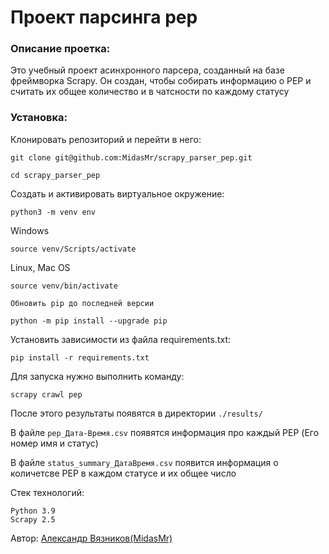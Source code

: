 # Проект парсинга pep

### Описание проетка:

Это учебный проект асинхронного парсера, созданный на базе фреймворка Scrapy. Он создан, чтобы собирать информацию о PEP и считать их общее количество и в чатсности по каждому статусу

### Установка:

Клонировать репозиторий и перейти в него:

```
git clone git@github.com:MidasMr/scrapy_parser_pep.git
```

```
cd scrapy_parser_pep
```

Cоздать и активировать виртуальное окружение:

```
python3 -m venv env
```


Windows
```
source venv/Scripts/activate
```

Linux, Mac OS
```
source venv/bin/activate
```

```
Обновить pip до последней версии

python -m pip install --upgrade pip
```

Установить зависимости из файла requirements.txt:

```
pip install -r requirements.txt
```

Для запуска нужно выполнить команду:
```
scrapy crawl pep
```

После этого результаты появятся в директории ```./results/```

В файле ```pep_Дата-Время.csv``` появятся информация про каждый PEP (Его номер имя и статус)

В файле ```status_summary_ДатаВремя.csv``` появится информация о количетсве PEP в каждом статусе и их общее число

Стек технологий:
```
Python 3.9
Scrapy 2.5
```


Автор:
[Александр Вязников(MidasMr)](https://github.com/MidasMr)